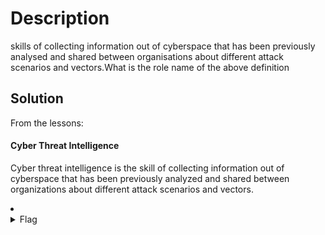 # Description
skills of collecting information out of cyberspace that has been previously analysed and shared between organisations about different attack scenarios and vectors.What is the role name of the above definition

## Solution
From the lessons:
#### Cyber Threat Intelligence
Cyber threat intelligence is the skill of collecting information out of cyberspace that has been previously analyzed and shared between organizations about different attack scenarios and vectors.

<li>
	<details>
		<summary>Flag</summary>
flag{Threat Intelligence}</details>
</li>
